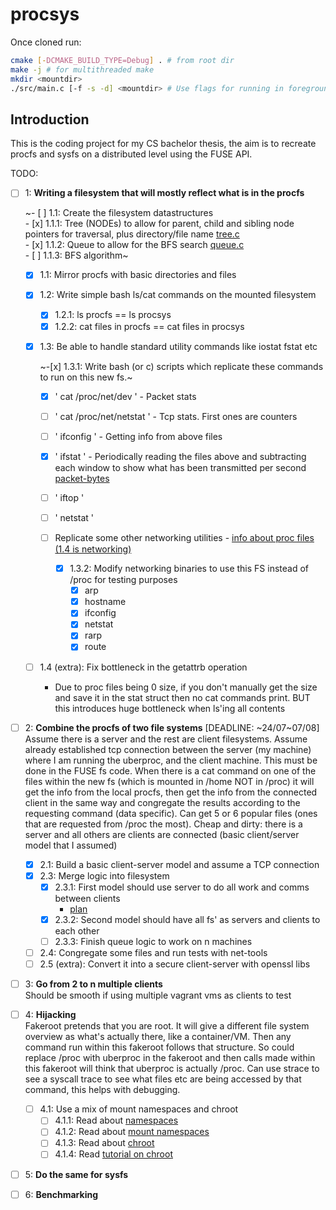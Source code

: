 # procsys
Once cloned run:
```bash
cmake [-DCMAKE_BUILD_TYPE=Debug] . # from root dir
make -j # for multithreaded make
mkdir <mountdir>
./src/main.c [-f -s -d] <mountdir> # Use flags for running in foreground, single threaded for debugging
```

## Introduction
This is the coding project for my CS bachelor thesis, the aim is to recreate procfs and sysfs on a distributed level using the FUSE API.

TODO:   
- [ ] 1: **Writing a filesystem that will mostly reflect what is in the procfs**

    ~- [ ] 1.1: Create the filesystem datastructures   
        - [x] 1.1.1: Tree (NODEs) to allow for parent, child and sibling node pointers for traversal, plus directory/file name [tree.c](src/tree.c)   
        - [x] 1.1.2: Queue to allow for the BFS search [queue.c](src/queue.c)   
        - [ ] 1.1.3: BFS algorithm~   

    - [x] 1.1: Mirror procfs with basic directories and files

    - [x] 1.2: Write simple bash ls/cat commands on the mounted filesystem   
        - [x] 1.2.1: ls procfs == ls procsys
        - [x] 1.2.2: cat files in procfs == cat files in procsys

    - [x] 1.3: Be able to handle standard utility commands like iostat fstat etc

         ~-[x] 1.3.1: Write bash (or c) scripts which replicate these commands to run on this new fs.~   
        - [x] ' cat /proc/net/dev '       - Packet stats   
        - [ ] ' cat /proc/net/netstat '   - Tcp stats. First ones are counters   
        - [ ] ' ifconfig '                - Getting info from above files   
        - [x] ' ifstat '                  - Periodically reading the files above and subtracting each window to show what has been transmitted per second [packet-bytes](test/ifstat_procsys.sh)   
        - [ ] ' iftop '     
        - [ ] ' netstat '   
        - [ ] Replicate some other networking utilities - [info about proc files (1.4 is networking)](https://www.kernel.org/doc/Documentation/filesystems/proc.txt)    
            
            - [x] 1.3.2: Modify networking binaries to use this FS instead of /proc for testing purposes
                - [x] arp
                - [x] hostname
                - [x] ifconfig
                - [x] netstat
                - [x] rarp
                - [x] route

    - [ ] 1.4 (extra): Fix bottleneck in the getattrb operation
        - Due to proc files being 0 size, if you don't manually get the size and save it in the stat struct then no cat commands print. BUT this introduces huge bottleneck when ls'ing all contents

- [ ] 2: **Combine the procfs of two file systems** [DEADLINE: ~24/07~07/08]   
      Assume there is a server and the rest are client filesystems. Assume already
      established tcp connection between the server (my machine) where I am running
      the uberproc, and the client machine. This must be done in the FUSE fs code.
      When there is a cat command on one of the files within the new fs (which is
      mounted in /home NOT in /proc) it will get the info from the local procfs,
      then get the info from the connected client in the same way and congregate the
      results according to the requesting command (data specific). Can get 5 or 6
      popular files (ones that are requested from /proc the most).
      Cheap and dirty: there is a server and all others are clients are connected
      (basic client/server model that I assumed)

    - [x] 2.1: Build a basic client-server model and assume a TCP connection
    - [x] 2.3: Merge logic into filesystem
      - [x] 2.3.1: First model should use server to do all work and comms between clients
          - [plan](doc/networking-read()call-flowchart.pdf)
      - [x] 2.3.2: Second model should have all fs' as servers and clients to each other
      - [ ] 2.3.3: Finish queue logic to work on n machines
    - [ ] 2.4: Congregate some files and run tests with net-tools
    - [ ] 2.5 (extra): Convert it into a secure client-server with openssl libs
 
- [ ] 3: **Go from 2 to n multiple clients**   
      Should be smooth if using multiple vagrant vms as clients to test

- [ ] 4: **Hijacking**   
      Fakeroot pretends that you are root. It will give a different file system
      overview as what's actually there, like a container/VM. Then any command run
      within this fakeroot follows that structure. So could replace /proc with
      uberproc in the fakeroot and then calls made within this fakeroot will think
      that uberproc is actually /proc.
      Can use strace <command> to see a syscall trace to see what files etc are
      being accessed by that command, this helps with debugging.

    - [ ] 4.1: Use a mix of mount namespaces and chroot
      - [ ] 4.1.1: Read about [namespaces](https://man7.org/linux/man-pages/man7/namespaces.7.html)
      - [ ] 4.1.2: Read about [mount namespaces](https://man7.org/linux/man-pages/man7/mount_namespaces.7.html)
      - [ ] 4.1.3: Read about [chroot](https://man7.org/linux/man-pages/man2/chroot.2.html)
      - [ ] 4.1.4: Read [tutorial on chroot](https://www.cyberciti.biz/faq/unix-linux-chroot-command-examples-usage-syntax/)
      
- [ ] 5: **Do the same for sysfs**

- [ ] 6: **Benchmarking**
